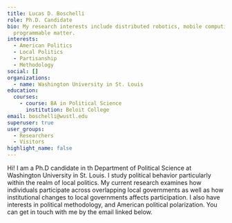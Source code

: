 ```yaml
---
title: Lucas D. Boschelli
role: Ph.D. Candidate
bio: My research interests include distributed robotics, mobile computing and
  programmable matter.
interests:
  - American Politics
  - Local Politics
  - Partisanship
  - Methodology
social: []
organizations:
  - name: Washington University in St. Louis
education:
  courses:
    - course: BA in Political Science
      institution: Beloit College
email: boschelli@wustl.edu
superuser: true
user_groups:
  - Researchers
  - Visitors
highlight_name: false
---
```

Hi! I am a Ph.D candidate in th Department of Political Science at Washington University in St. Louis. I study political behavior particularly within the realm of local politics. My current research examines how individuals participate across overlapping local governments as well as how institutional changes to local governments affects participation. I also have interests in political methodology, and American political polarization. You can get in touch with me by the email linked below.
